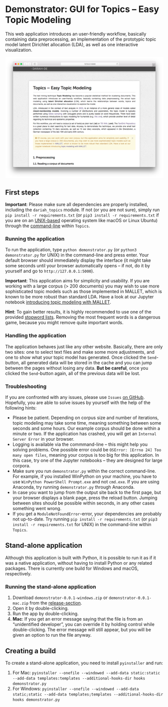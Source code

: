 # Demonstrator: GUI for Topics – Easy Topic Modeling

This web application introduces an user-friendly workflow, basically containing data preprocessing, an implementation of the prototypic topic model latent Dirichlet allocation (LDA), as well as one interactive visualization.

![Demonstrator Screenshot](screenshot.png)

## First steps

**Important**: Please make sure all dependencies are properly installed, including the `dariah_topics` module. If not (or you are not sure), simply run `pip install -r requirements.txt` (or `pip3 install -r requirements.txt` if you are on an [UNIX-based](https://en.wikipedia.org/wiki/Unix) operating system like macOS or Linux Ubuntu) through the [command-line](https://en.wikipedia.org/wiki/Command-line_interface) within `Topics`.

### Running the application
To run the application, type `python demonstrator.py` (or `python3 demonstrator.py` for UNIX) in the command-line and press enter. Your default browser should immediately display the interface (it might take some seconds until your browser automatically opens – if not, do it by yourself and go to `http://127.0.0.1:5000`).<br>

**Important**: This application aims for simplicity and usability. If you are working with a large corpus (> 200 documents) you may wish to use more sophisticated topic models such as those implemented in MALLET, which is known to be more robust than standard LDA. Have a look at our Jupyter notebook [introducing topic modeling with MALLET](https://github.com/DARIAH-DE/Topics/blob/testing/IntroducingMallet.ipynb).<br>

**Hint**: To gain better results, it is highly recommended to use one of the provided [stopword lists](https://github.com/DARIAH-DE/Topics/blob/master/tutorial_supplementals/stopwords). Removing the most frequent words is a dangerous game, because you might remove quite important words.

### Handling the application
The application behaves just like any other website. Basically, there are only two sites: one to select text files and make some more adjustments, and one to show what your topic model has generated. Once clicked the `Send`-button, all generated data will be stored in the cache and you can jump between the pages without losing any data. **But be careful**, once you clicked the `Send`-button again, all of the previous data will be lost.

### Troubleshooting
If you are confronted with any issues, please use `Issues` [on GitHub](https://github.com/DARIAH-DE/Topics/issues). Hopefully, you are able to solve issues by yourself with the help of the following hints:
- Please be patient. Depending on corpus size and number of iterations, topic modeling may take some time, meaning something between some seconds and some hours. Our example corpus should be done within a minute or two. If the application has crashed, you will get an `Internal Server Error` in your browser.
- Logging is available via the commmand-line – this might help you solving problems. One possible error could be `OSError: [Errno 24] Too many open files`, meaning your corpus is too big for this application. In this case, try one of the Jupyter notebooks – they are designed for large corpora.
- Make sure you run `demonstrator.py` within the correct command-line. For example, if you installed WinPython on your machine, you have to use `WinPython PowerShell Prompt.exe` and not `cmd.exe`. If you are using Anaconda, try running `demonstrator.py` through Anaconda.
- In case you want to jump from the output site back to the first page, but your browser displays a blank page, press the reload button. Jumping between sites should be possible within seconds, in any other cases something went wrong.
- If you get a `ModuleNotFoundError`-error, your dependencies are probably not up-to-date. Try running `pip install -r requirements.txt` (or `pip3 install -r requirements.txt` for UNIX) in the command-line within `Topics`.


## Stand-alone application
Although this application is built with Python, it is possible to run it as if it was a native application, without having to install Python or any related packages. There is currently one build for Windows and macOS, respectively.

### Running the stand-alone application
1. Download `demonstrator-0.0.1-windows.zip` or `demonstrator-0.0.1-mac.zip` from the [release-section](https://github.com/DARIAH-DE/Topics/releases/tag/0.0.1).
2. Open it by double-clicking.
3. Run the app by double-clicking.
4. **Mac**: If you get an error message saying that the file is from an “unidentified developer”, you can override it by holding control while double-clicking. The error message will still appear, but you will be given an option to run the file anyway.

## Creating a build
To create a stand-alone application, you need to install `pyinstaller` and run:

1. For Mac: `pyinstaller --onefile --windowed --add-data static:static --add-data templates:templates --additional-hooks-dir hooks demonstrator.py`
2. For Windows: `pyinstaller --onefile --windowed --add-data static;static --add-data templates;templates --additional-hooks-dir hooks demonstrator.py`
